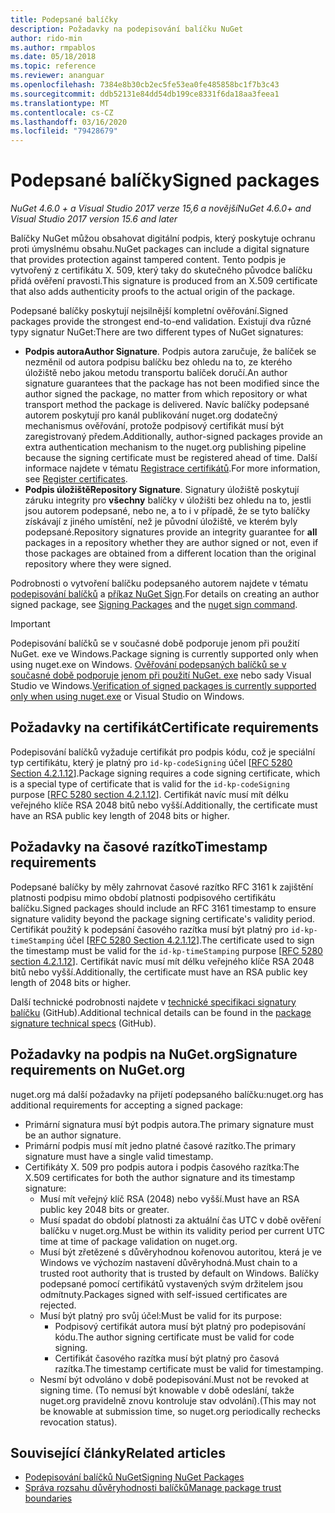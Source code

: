 ```yaml
---
title: Podepsané balíčky
description: Požadavky na podepisování balíčku NuGet
author: rido-min
ms.author: rmpablos
ms.date: 05/18/2018
ms.topic: reference
ms.reviewer: ananguar
ms.openlocfilehash: 7384e8b30cb2ec5fe53ea0fe485858bc1f7b3c43
ms.sourcegitcommit: ddb52131e84dd54db199ce8331f6da18aa3feea1
ms.translationtype: MT
ms.contentlocale: cs-CZ
ms.lasthandoff: 03/16/2020
ms.locfileid: "79428679"
---
```

# <a name="signed-packages"></a><span data-ttu-id="84a03-103">Podepsané balíčky</span><span class="sxs-lookup"><span data-stu-id="84a03-103">Signed packages</span></span>

<span data-ttu-id="84a03-104">*NuGet 4.6.0 + a Visual Studio 2017 verze 15,6 a novější*</span><span class="sxs-lookup"><span data-stu-id="84a03-104">*NuGet 4.6.0+ and Visual Studio 2017 version 15.6 and later*</span></span>

<span data-ttu-id="84a03-105">Balíčky NuGet můžou obsahovat digitální podpis, který poskytuje ochranu proti úmyslnému obsahu.</span><span class="sxs-lookup"><span data-stu-id="84a03-105">NuGet packages can include a digital signature that provides protection against tampered content.</span></span> <span data-ttu-id="84a03-106">Tento podpis je vytvořený z certifikátu X. 509, který taky do skutečného původce balíčku přidá ověření pravosti.</span><span class="sxs-lookup"><span data-stu-id="84a03-106">This signature is produced from an X.509 certificate that also adds authenticity proofs to the actual origin of the package.</span></span>

<span data-ttu-id="84a03-107">Podepsané balíčky poskytují nejsilnější kompletní ověřování.</span><span class="sxs-lookup"><span data-stu-id="84a03-107">Signed packages provide the strongest end-to-end validation.</span></span> <span data-ttu-id="84a03-108">Existují dva různé typy signatur NuGet:</span><span class="sxs-lookup"><span data-stu-id="84a03-108">There are two different types of NuGet signatures:</span></span>
- <span data-ttu-id="84a03-109">**Podpis autora**</span><span class="sxs-lookup"><span data-stu-id="84a03-109">**Author Signature**.</span></span> <span data-ttu-id="84a03-110">Podpis autora zaručuje, že balíček se nezměnil od autora podpisu balíčku bez ohledu na to, ze kterého úložiště nebo jakou metodu transportu balíček doručí.</span><span class="sxs-lookup"><span data-stu-id="84a03-110">An author signature guarantees that the package has not been modified since the author signed the package, no matter from which repository or what transport method the package is delivered.</span></span> <span data-ttu-id="84a03-111">Navíc balíčky podepsané autorem poskytují pro kanál publikování nuget.org dodatečný mechanismus ověřování, protože podpisový certifikát musí být zaregistrovaný předem.</span><span class="sxs-lookup"><span data-stu-id="84a03-111">Additionally, author-signed packages provide an extra authentication mechanism to the nuget.org publishing pipeline because the signing certificate must be registered ahead of time.</span></span> <span data-ttu-id="84a03-112">Další informace najdete v tématu [Registrace certifikátů](#signature-requirements-on-nugetorg).</span><span class="sxs-lookup"><span data-stu-id="84a03-112">For more information, see [Register certificates](#signature-requirements-on-nugetorg).</span></span>
- <span data-ttu-id="84a03-113">**Podpis úložiště**</span><span class="sxs-lookup"><span data-stu-id="84a03-113">**Repository Signature**.</span></span> <span data-ttu-id="84a03-114">Signatury úložiště poskytují záruku integrity pro **všechny** balíčky v úložišti bez ohledu na to, jestli jsou autorem podepsané, nebo ne, a to i v případě, že se tyto balíčky získávají z jiného umístění, než je původní úložiště, ve kterém byly podepsané.</span><span class="sxs-lookup"><span data-stu-id="84a03-114">Repository signatures provide an integrity guarantee for **all** packages in a repository whether they are author signed or not, even if those packages are obtained from a different location than the original repository where they were signed.</span></span>   

<span data-ttu-id="84a03-115">Podrobnosti o vytvoření balíčku podepsaného autorem najdete v tématu [podepisování balíčků](../create-packages/Sign-a-package.md) a [příkaz NuGet Sign](../reference/cli-reference/cli-ref-sign.md).</span><span class="sxs-lookup"><span data-stu-id="84a03-115">For details on creating an author signed package, see [Signing Packages](../create-packages/Sign-a-package.md) and the [nuget sign command](../reference/cli-reference/cli-ref-sign.md).</span></span>

> [!Important]
> <span data-ttu-id="84a03-116">Podepisování balíčků se v současné době podporuje jenom při použití NuGet. exe ve Windows.</span><span class="sxs-lookup"><span data-stu-id="84a03-116">Package signing is currently supported only when using nuget.exe on Windows.</span></span> <span data-ttu-id="84a03-117">[Ověřování podepsaných balíčků se v současné době podporuje jenom při použití NuGet. exe](../reference/cli-reference/cli-ref-verify.md) nebo sady Visual Studio ve Windows.</span><span class="sxs-lookup"><span data-stu-id="84a03-117">[Verification of signed packages is currently supported only when using nuget.exe](../reference/cli-reference/cli-ref-verify.md) or Visual Studio on Windows.</span></span>

## <a name="certificate-requirements"></a><span data-ttu-id="84a03-118">Požadavky na certifikát</span><span class="sxs-lookup"><span data-stu-id="84a03-118">Certificate requirements</span></span>

<span data-ttu-id="84a03-119">Podepisování balíčků vyžaduje certifikát pro podpis kódu, což je speciální typ certifikátu, který je platný pro `id-kp-codeSigning` účel [[RFC 5280 Section 4.2.1.12](https://tools.ietf.org/html/rfc5280#section-4.2.1.12)].</span><span class="sxs-lookup"><span data-stu-id="84a03-119">Package signing requires a code signing certificate, which is a special type of certificate that is valid for the `id-kp-codeSigning` purpose [[RFC 5280 section 4.2.1.12](https://tools.ietf.org/html/rfc5280#section-4.2.1.12)].</span></span> <span data-ttu-id="84a03-120">Certifikát navíc musí mít délku veřejného klíče RSA 2048 bitů nebo vyšší.</span><span class="sxs-lookup"><span data-stu-id="84a03-120">Additionally, the certificate must have an RSA public key length of 2048 bits or higher.</span></span>

## <a name="timestamp-requirements"></a><span data-ttu-id="84a03-121">Požadavky na časové razítko</span><span class="sxs-lookup"><span data-stu-id="84a03-121">Timestamp requirements</span></span>

<span data-ttu-id="84a03-122">Podepsané balíčky by měly zahrnovat časové razítko RFC 3161 k zajištění platnosti podpisu mimo období platnosti podpisového certifikátu balíčku.</span><span class="sxs-lookup"><span data-stu-id="84a03-122">Signed packages should include an RFC 3161 timestamp to ensure signature validity beyond the package signing certificate's validity period.</span></span> <span data-ttu-id="84a03-123">Certifikát použitý k podepsání časového razítka musí být platný pro `id-kp-timeStamping` účel [[RFC 5280 Section 4.2.1.12](https://tools.ietf.org/html/rfc5280#section-4.2.1.12)].</span><span class="sxs-lookup"><span data-stu-id="84a03-123">The certificate used to sign the timestamp must be valid for the `id-kp-timeStamping` purpose [[RFC 5280 section 4.2.1.12](https://tools.ietf.org/html/rfc5280#section-4.2.1.12)].</span></span> <span data-ttu-id="84a03-124">Certifikát navíc musí mít délku veřejného klíče RSA 2048 bitů nebo vyšší.</span><span class="sxs-lookup"><span data-stu-id="84a03-124">Additionally, the certificate must have an RSA public key length of 2048 bits or higher.</span></span>

<span data-ttu-id="84a03-125">Další technické podrobnosti najdete v [technické specifikaci signatury balíčku](https://github.com/NuGet/Home/wiki/Package-Signatures-Technical-Details) (GitHub).</span><span class="sxs-lookup"><span data-stu-id="84a03-125">Additional technical details can be found in the [package signature technical specs](https://github.com/NuGet/Home/wiki/Package-Signatures-Technical-Details) (GitHub).</span></span>

## <a name="signature-requirements-on-nugetorg"></a><span data-ttu-id="84a03-126">Požadavky na podpis na NuGet.org</span><span class="sxs-lookup"><span data-stu-id="84a03-126">Signature requirements on NuGet.org</span></span>

<span data-ttu-id="84a03-127">nuget.org má další požadavky na přijetí podepsaného balíčku:</span><span class="sxs-lookup"><span data-stu-id="84a03-127">nuget.org has additional requirements for accepting a signed package:</span></span>

- <span data-ttu-id="84a03-128">Primární signatura musí být podpis autora.</span><span class="sxs-lookup"><span data-stu-id="84a03-128">The primary signature must be an author signature.</span></span>
- <span data-ttu-id="84a03-129">Primární podpis musí mít jedno platné časové razítko.</span><span class="sxs-lookup"><span data-stu-id="84a03-129">The primary signature must have a single valid timestamp.</span></span>
- <span data-ttu-id="84a03-130">Certifikáty X. 509 pro podpis autora i podpis časového razítka:</span><span class="sxs-lookup"><span data-stu-id="84a03-130">The X.509 certificates for both the author signature and its timestamp signature:</span></span>
  - <span data-ttu-id="84a03-131">Musí mít veřejný klíč RSA (2048) nebo vyšší.</span><span class="sxs-lookup"><span data-stu-id="84a03-131">Must have an RSA public key 2048 bits or greater.</span></span>
  - <span data-ttu-id="84a03-132">Musí spadat do období platnosti za aktuální čas UTC v době ověření balíčku v nuget.org.</span><span class="sxs-lookup"><span data-stu-id="84a03-132">Must be within its validity period per current UTC time at time of package validation on nuget.org.</span></span>
  - <span data-ttu-id="84a03-133">Musí být zřetězené s důvěryhodnou kořenovou autoritou, která je ve Windows ve výchozím nastavení důvěryhodná.</span><span class="sxs-lookup"><span data-stu-id="84a03-133">Must chain to a trusted root authority that is trusted by default on Windows.</span></span> <span data-ttu-id="84a03-134">Balíčky podepsané pomocí certifikátů vystavených svým držitelem jsou odmítnuty.</span><span class="sxs-lookup"><span data-stu-id="84a03-134">Packages signed with self-issued certificates are rejected.</span></span>
  - <span data-ttu-id="84a03-135">Musí být platný pro svůj účel:</span><span class="sxs-lookup"><span data-stu-id="84a03-135">Must be valid for its purpose:</span></span> 
    - <span data-ttu-id="84a03-136">Podpisový certifikát autora musí být platný pro podepisování kódu.</span><span class="sxs-lookup"><span data-stu-id="84a03-136">The author signing certificate must be valid for code signing.</span></span>
    - <span data-ttu-id="84a03-137">Certifikát časového razítka musí být platný pro časová razítka.</span><span class="sxs-lookup"><span data-stu-id="84a03-137">The timestamp certificate must be valid for timestamping.</span></span>
  - <span data-ttu-id="84a03-138">Nesmí být odvoláno v době podepisování.</span><span class="sxs-lookup"><span data-stu-id="84a03-138">Must not be revoked at signing time.</span></span> <span data-ttu-id="84a03-139">(To nemusí být knowable v době odeslání, takže nuget.org pravidelně znovu kontroluje stav odvolání).</span><span class="sxs-lookup"><span data-stu-id="84a03-139">(This may not be knowable at submission time, so nuget.org periodically rechecks revocation status).</span></span>
  
  
## <a name="related-articles"></a><span data-ttu-id="84a03-140">Související články</span><span class="sxs-lookup"><span data-stu-id="84a03-140">Related articles</span></span>

- [<span data-ttu-id="84a03-141">Podepisování balíčků NuGet</span><span class="sxs-lookup"><span data-stu-id="84a03-141">Signing NuGet Packages</span></span>](../create-packages/Sign-a-Package.md)
- [<span data-ttu-id="84a03-142">Správa rozsahu důvěryhodnosti balíčků</span><span class="sxs-lookup"><span data-stu-id="84a03-142">Manage package trust boundaries</span></span>](../consume-packages/installing-signed-packages.md)
